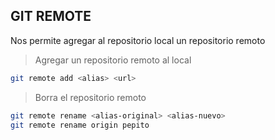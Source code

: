 ## GIT REMOTE
Nos permite agregar al repositorio local un repositorio remoto

>Agregar un repositorio remoto al local
```sh
git remote add <alias> <url>
```
> Borra el repositorio remoto

```sh
git remote rename <alias-original> <alias-nuevo>
git remote rename origin pepito

```
